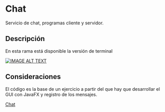# Chat

Servicio de chat, programas cliente y servidor.

## Descripción

En esta rama está disponible la versión de terminal

[![IMAGE ALT TEXT](https://img.youtube.com/vi/J2EpOEVZtI0/0.jpg)](https://youtu.be/J2EpOEVZtI0 "17. Servicio de chat en terminal")

## Consideraciones

El código es la base de un ejercicio a partir del que hay que desarrollar el GUI con JavaFX y registro de los mensajes.


[Chat](https://github.com/aetxabao/Chat)
